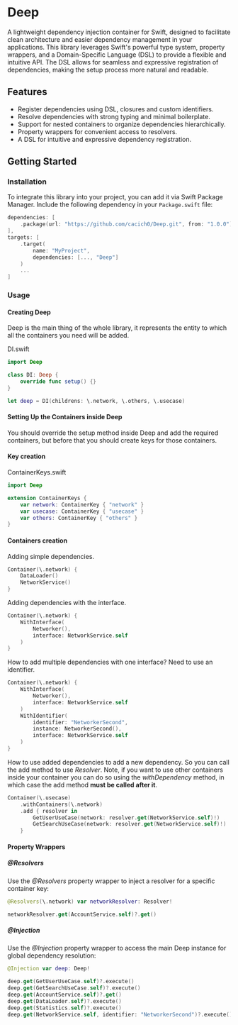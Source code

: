 # Deep

A lightweight dependency injection container for Swift, designed to facilitate clean architecture and easier dependency management in your applications. This library leverages Swift's powerful type system, property wrappers, and a Domain-Specific Language (DSL) to provide a flexible and intuitive API. The DSL allows for seamless and expressive registration of dependencies, making the setup process more natural and readable.

## Features

- Register dependencies using DSL, closures and custom identifiers.
- Resolve dependencies with strong typing and minimal boilerplate.
- Support for nested containers to organize dependencies hierarchically.
- Property wrappers for convenient access to resolvers.
- A DSL for intuitive and expressive dependency registration.

## Getting Started

### Installation

To integrate this library into your project, you can add it via Swift Package Manager. Include the following dependency in your `Package.swift` file:

```swift
dependencies: [
    .package(url: "https://github.com/cacich0/Deep.git", from: "1.0.0")
],
targets: [
    .target(
        name: "MyProject",
        dependencies: [..., "Deep"]
    )
    ...
]
```

### Usage

#### Creating Deep
Deep is the main thing of the whole library, it represents the entity to which all the containers you need will be added.

DI.swift
```swift
import Deep

class DI: Deep {
    override func setup() {}
}

let deep = DI(childrens: \.network, \.others, \.usecase)
```

#### Setting Up the Containers inside Deep
You should override the setup method inside Deep and add the required containers, but before that you should create keys for those containers.

#### Key creation
ContainerKeys.swift
```swift
import Deep

extension ContainerKeys {
    var network: ContainerKey { "network" }
    var usecase: ContainerKey { "usecase" }
    var others: ContainerKey { "others" }
}
```

#### Containers creation
Adding simple dependencies.
```swift
Container(\.network) {
    DataLoader()
    NetworkService()
}
```
Adding dependencies with the interface.
```swift
Container(\.network) {
    WithInterface(
        Networker(),
        interface: NetworkService.self
    )
}
```
How to add multiple dependencies with one interface? Need to use an identifier.
```swift
Container(\.network) {
    WithInterface(
        Networker(),
        interface: NetworkService.self
    )
    WithIdentifier(
        identifier: "NetworkerSecond",
        instance: NetworkerSecond(),
        interface: NetworkService.self
    )
}
```
How to use added dependencies to add a new dependency.
So you can call the add method to use _Resolver_. Note, if you want to use other containers inside your container you can do so using the _withDependency_ method, in which case the add method **must be called after it**.
```swift
Container(\.usecase)
    .withContainers(\.network)
    .add { resolver in
        GetUserUseCase(network: resolver.get(NetworkService.self)!)
        GetSearchUseCase(network: resolver.get(NetworkService.self)!)
    }
```

#### Property Wrappers
##### @Resolvers
Use the _@Resolvers_ property wrapper to inject a resolver for a specific container key:
```swift
@Resolvers(\.network) var networkResolver: Resolver!

networkResolver.get(AccountService.self)?.get()
```
##### @Injection
Use the _@Injection_ property wrapper to access the main Deep instance for global dependency resolution:
```swift
@Injection var deep: Deep!

deep.get(GetUserUseCase.self)?.execute()
deep.get(GetSearchUseCase.self)?.execute()
deep.get(AccountService.self)?.get()
deep.get(DataLoader.self)?.execute()
deep.get(Statistics.self)?.execute()
deep.get(NetworkService.self, identifier: "NetworkerSecond")?.execute()
```
